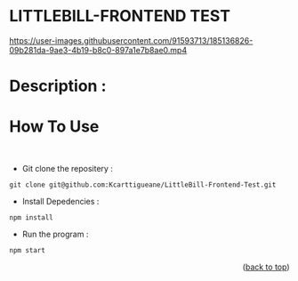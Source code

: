 <div id="top"></div>

<!-- PROJECT LOGO -->
<br />
<h1>LITTLEBILL-FRONTEND TEST</h1>

https://user-images.githubusercontent.com/91593713/185136826-09b281da-9ae3-4b19-b8c0-897a1e7b8ae0.mp4

# Description :

# How To Use

<br />

* Git clone the repositery :<br /> 
```
git clone git@github.com:Kcarttigueane/LittleBill-Frontend-Test.git
```
* Install Depedencies : <br />
```
npm install
```
* Run the program :<br />
```
npm start
```
    
<p align="right">(<a href="#top">back to top</a>)</p>
